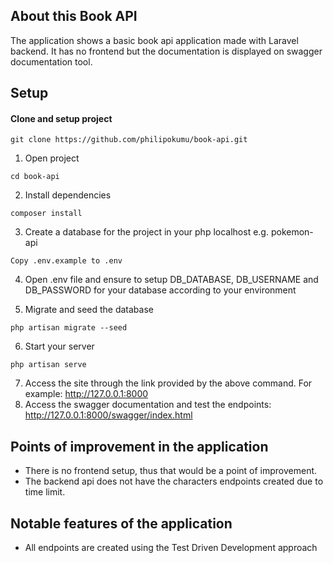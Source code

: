 ## About this Book API

The application shows a basic book api application made with Laravel backend. It has no frontend but the documentation is displayed on swagger documentation tool.

## Setup

#### Clone and setup project

```
git clone https://github.com/philipokumu/book-api.git
```

1. Open project

```
cd book-api
```

2. Install dependencies

```
composer install
```

3. Create a database for the project in your php localhost e.g. pokemon-api

```
Copy .env.example to .env
```

4. Open .env file and ensure to setup DB_DATABASE, DB_USERNAME and DB_PASSWORD for your database according to your environment

5. Migrate and seed the database

```
php artisan migrate --seed
```

6. Start your server

```
php artisan serve
```

7. Access the site through the link provided by the above command. For example: http://127.0.0.1:8000
8. Access the swagger documentation and test the endpoints: http://127.0.0.1:8000/swagger/index.html

## Points of improvement in the application

-   There is no frontend setup, thus that would be a point of improvement.
-   The backend api does not have the characters endpoints created due to time limit.

## Notable features of the application

-   All endpoints are created using the Test Driven Development approach
